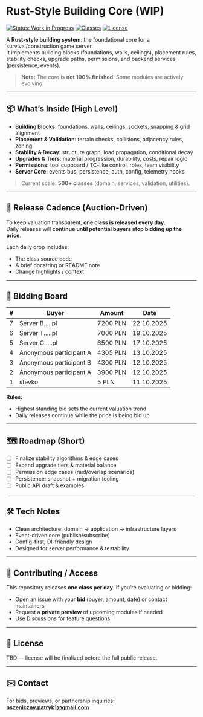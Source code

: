 # Rust-Style Building Core (WIP)

[![Status: Work in Progress](https://img.shields.io/badge/status-WIP-orange.svg)]()
[![Classes](https://img.shields.io/badge/classes-500%2B-blue.svg)]()
[![License](https://img.shields.io/badge/license-TBD-lightgrey.svg)]()

A **Rust-style building system**: the foundational core for a survival/construction game server.  
It implements building blocks (foundations, walls, ceilings), placement rules, stability checks, upgrade paths, permissions, and backend services (persistence, events).  
> **Note:** The core is **not 100% finished**. Some modules are actively evolving.

---

## 📦 What’s Inside (High Level)
- **Building Blocks**: foundations, walls, ceilings, sockets, snapping & grid alignment  
- **Placement & Validation**: terrain checks, collisions, adjacency rules, zoning  
- **Stability & Decay**: structure graph, load propagation, conditional decay  
- **Upgrades & Tiers**: material progression, durability, costs, repair logic  
- **Permissions**: tool cupboard / TC-like control, roles, team visibility  
- **Server Core**: events bus, persistence, auth, config, telemetry hooks

> Current scale: **500+ classes** (domain, services, validation, utilities).

---

## 🚀 Release Cadence (Auction-Driven)
To keep valuation transparent, **one class is released every day**.  
Daily releases will **continue until potential buyers stop bidding up the price**.

Each daily drop includes:
- The class source code
- A brief docstring or README note
- Change highlights / context

---

## 💸 Bidding Board

| # | Buyer   | Amount | Date |
|---|---------|--------|------|
| 7 | Server B.....pl     | 7200 PLN  | 22.10.2025 |
| 6 | Server T.....pl     | 7000 PLN  | 19.10.2025 |
| 5 | Server C.....pl     | 6500 PLN  | 17.10.2025 |
| 4 | Anonymous participant A     | 4305 PLN  | 13.10.2025 |
| 3 | Anonymous participant B     | 4300 PLN  | 12.10.2025 |
| 2 | Anonymous participant A     | 3900 PLN  | 12.10.2025 |
| 1 | stevko     | 5 PLN  | 11.10.2025 |

**Rules:**  
- Highest standing bid sets the current valuation trend  
- Daily releases continue while the price is being bid up

---

## 🗺️ Roadmap (Short)
- [ ] Finalize stability algorithms & edge cases  
- [ ] Expand upgrade tiers & material balance  
- [ ] Permission edge cases (raid/overlap scenarios)  
- [ ] Persistence: snapshot + migration tooling  
- [ ] Public API draft & examples

---

## 🛠️ Tech Notes
- Clean architecture: domain → application → infrastructure layers
- Event-driven core (publish/subscribe)
- Config-first, DI-friendly design
- Designed for server performance & testability

---

## 🤝 Contributing / Access
This repository releases **one class per day**. If you’re evaluating or bidding:
- Open an issue with your **bid** (buyer, amount, date) or contact maintainers
- Request a **private preview** of upcoming modules if needed
- Use Discussions for feature questions

---

## 📄 License
TBD — license will be finalized before the full public release.

---

## ✉️ Contact
For bids, previews, or partnership inquiries: **pszeniczny.patryk1@gmail.com**
